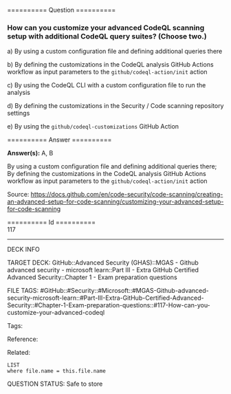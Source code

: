 ========== Question ==========  

### How can you customize your advanced CodeQL scanning setup with additional CodeQL query suites? (Choose two.)

a) By using a custom configuration file and defining additional queries there

b) By defining the customizations in the CodeQL analysis GitHub Actions workflow as input parameters to the `github/codeql-action/init` action

c) By using the CodeQL CLI with a custom configuration file to run the analysis

d) By defining the customizations in the Security / Code scanning repository settings

e) By using the `github/codeql-customizations` GitHub Action  

========== Answer ==========  

**Answer(s):** A, B

By using a custom configuration file and defining additional queries there; By defining the customizations in the CodeQL analysis GitHub Actions workflow as input parameters to the `github/codeql-action/init` action

Source: https://docs.github.com/en/code-security/code-scanning/creating-an-advanced-setup-for-code-scanning/customizing-your-advanced-setup-for-code-scanning

========== Id ==========  
117

---

DECK INFO

TARGET DECK: GitHub::Advanced Security (GHAS)::MGAS - Github advanced security - microsoft learn::Part III - Extra GitHub Certified Advanced Security::Chapter 1 - Exam preparation questions

FILE TAGS: #GitHub::#Security::#Microsoft::#MGAS-Github-advanced-security-microsoft-learn::#Part-III-Extra-GitHub-Certified-Advanced-Security::#Chapter-1-Exam-preparation-questions::#117-How-can-you-customize-your-advanced-codeql

Tags:

Reference:

Related:

```dataview
LIST
where file.name = this.file.name
```

QUESTION STATUS: Safe to store
